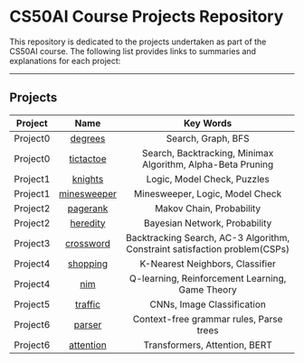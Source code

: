 # CS50AI Course Projects Repository

This repository is dedicated to the projects undertaken as part of the CS50AI course. The following list provides links to summaries and explanations for each project:
___

## Projects

|Project |Name|Key Words|
|:------:|:--:|:-:|
|Project0|[degrees](Project0/degrees)|Search, Graph, BFS|
|Project0|[tictactoe](Project0/tictactoe)|Search, Backtracking, Minimax Algorithm, Alpha-Beta Pruning|
|Project1|[knights](Project1/knights)|Logic, Model Check, Puzzles|
|Project1|[minesweeper](Project1/minesweeper)|Minesweeper, Logic, Model Check|
|Project2|[pagerank](Project2/pagerank)|Makov Chain, Probability|
|Project2|[heredity](Project2/heredity)|Bayesian Network, Probability|
|Project3|[crossword](Project3/crossword)|Backtracking Search, AC-3 Algorithm, Constraint satisfaction problem(CSPs)|
|Project4|[shopping](Project4/shopping)|K-Nearest Neighbors, Classifier|
|Project4|[nim](Project4/nim)|Q-learning, Reinforcement Learning, Game Theory|
|Project5|[traffic](Project5/traffic)|CNNs, Image Classification|
|Project6|[parser](Project6/parser)|Context-free grammar rules, Parse trees|
|Project6|[attention](Project6/attention)|Transformers, Attention, BERT|